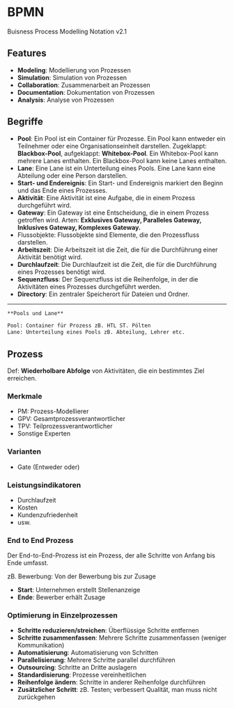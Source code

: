 # BPMN

Buisness Process Modelling Notation v2.1

## Features

- **Modeling**: Modellierung von Prozessen
- **Simulation**: Simulation von Prozessen
- **Collaboration**: Zusammenarbeit an Prozessen
- **Documentation**: Dokumentation von Prozessen
- **Analysis**: Analyse von Prozessen

## Begriffe

- **Pool**: Ein Pool ist ein Container für Prozesse. Ein Pool kann entweder ein Teilnehmer oder eine Organisationseinheit darstellen. Zugeklappt: **Blackbox-Pool**, aufgeklappt: **Whitebox-Pool**. Ein Whitebox-Pool kann mehrere Lanes enthalten. Ein Blackbox-Pool kann keine Lanes enthalten.
- **Lane**: Eine Lane ist ein Unterteilung eines Pools. Eine Lane kann eine Abteilung oder eine Person darstellen.
- **Start- und Endereignis**: Ein Start- und Endereignis markiert den Beginn und das Ende eines Prozesses.
- **Aktivität**: Eine Aktivität ist eine Aufgabe, die in einem Prozess durchgeführt wird.
- **Gateway**: Ein Gateway ist eine Entscheidung, die in einem Prozess getroffen wird. Arten: **Exklusives Gateway, Paralleles Gateway, Inklusives Gateway, Komplexes Gateway.**
- Flussobjekte: Flussobjekte sind Elemente, die den Prozessfluss darstellen.
- **Arbeitszeit**: Die Arbeitszeit ist die Zeit, die für die Durchführung einer Aktivität benötigt wird.
- **Durchlaufzeit**: Die Durchlaufzeit ist die Zeit, die für die Durchführung eines Prozesses benötigt wird.
- **Sequenzfluss**: Der Sequenzfluss ist die Reihenfolge, in der die Aktivitäten eines Prozesses durchgeführt werden.
- **Directory**: Ein zentraler Speicherort für Dateien und Ordner.

---

```markdown
**Pools und Lane**

Pool: Container für Prozess zB. HTL ST. Pölten
Lane: Unterteilung eines Pools zB. Abteilung, Lehrer etc.
```

## Prozess

Def: **Wiederholbare Abfolge** von Aktivitäten, die ein bestimmtes Ziel erreichen.

### Merkmale

- PM: Prozess-Modellierer
- GPV: Gesamtprozessverantwortlicher
- TPV: Teilprozessverantwortlicher
- Sonstige Experten

### Varianten

- Gate (Entweder oder)

### Leistungsindikatoren

- Durchlaufzeit
- Kosten
- Kundenzufriedenheit
- usw.

### End to End Prozess

Der End-to-End-Prozess ist ein Prozess, der alle Schritte von Anfang bis Ende umfasst.

zB. Bewerbung: Von der Bewerbung bis zur Zusage

- **Start**: Unternehmen erstellt Stellenanzeige
- **Ende**: Bewerber erhält Zusage

### Optimierung in Einzelprozessen

- **Schritte reduzieren/streichen**: Überflüssige Schritte entfernen
- **Schritte zusammenfassen**: Mehrere Schritte zusammenfassen (weniger Kommunikation)
- **Automatisierung**: Automatisierung von Schritten
- **Parallelisierung**: Mehrere Schritte parallel durchführen
- **Outsourcing**: Schritte an Dritte auslagern
- **Standardisierung**: Prozesse vereinheitlichen
- **Reihenfolge ändern**: Schritte in anderer Reihenfolge durchführen
- **Zusätzlicher Schritt**: zB. Testen; verbessert Qualität, man muss nicht zurückgehen
